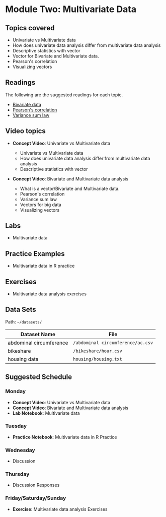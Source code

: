 # Module Two: Multivariate Data

## Topics covered
- Univariate vs Multivariate data
- How does univariate data analysis differ from multivariate data analysis
- Descriptive statistics with vector
- Vector for Bivariate and Multivariate data.
- Pearson's correlation
- Visualizing vectors

## Readings
The following are the suggested readings for each topic.

- [Bivariate data](http://onlinestatbook.com/2/describing_bivariate_data/intro.html)
- [Pearson's correlation](http://onlinestatbook.com/2/describing_bivariate_data/pearson.html)
- [Variance sum law](http://onlinestatbook.com/2/describing_bivariate_data/variance_sum_law2.html)


## Video topics
  - **Concept Video**: Univariate vs Multivariate data

      - Univariate vs Multivariate data
      - How does univariate data analysis differ from multivariate data analysis
      - Descriptive statistics with vector

  - **Concept Video**: Bivariate and Multivariate data analysis

      - What is a vector/Bivariate and Multivariate data.
      - Pearson's correlation
      - Variance sum law
      - Vectors for big data
      - Visualizing vectors


## Labs
- Multivariate data


## Practice Examples  
- Multivariate data in R practice


## Exercises
- Multivariate data analysis exercises

## Data Sets
Path: `~/datasets/`

Dataset Name            | File
------------------------|------------
abdominal circumference |`/abdominal circumference/ac.csv`
bikeshare               |`/bikeshare/hour.csv`
housing data            |`housing/housing.txt`


## Suggested Schedule

### Monday
- **Concept Video**: Univariate vs Multivariate data
- **Concept Video**: Bivariate and Multivariate data analysis
- **Lab Notebook**: Multivariate data


### Tuesday
- **Practice Notebook**: Multivariate data in R Practice


### Wednesday
- Discussion

### Thursday
- Discussion Responses

### Friday/Saturday/Sunday
- **Exercise**: Multivariate data analysis Exercises
